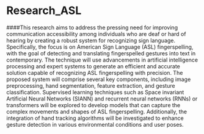 # Research_ASL
####This research aims to address the pressing need for improving communication accessibility among individuals who are deaf or hard of hearing by creating a robust system for recognizing sign language. Specifically, the focus is on American Sign Language (ASL) fingerspelling, with the goal of detecting and translating fingerspelled gestures into text in contemporary. The technique will use advancements in artificial intelligence processing and expert systems to generate an efficient and accurate solution capable of recognizing ASL fingerspelling with precision.
The proposed system will comprise several key components, including image preprocessing, hand segmentation, feature extraction, and gesture classification. Supervised learning techniques such as Space invariant Artificial Neural Networks (SIANN) and recurrent neural networks (RNNs) or transformers will be explored to develop models that can capture the complex movements and shapes of ASL fingerspelling. Additionally, the integration of hand tracking algorithms will be investigated to enhance gesture detection in various environmental conditions and user poses.
